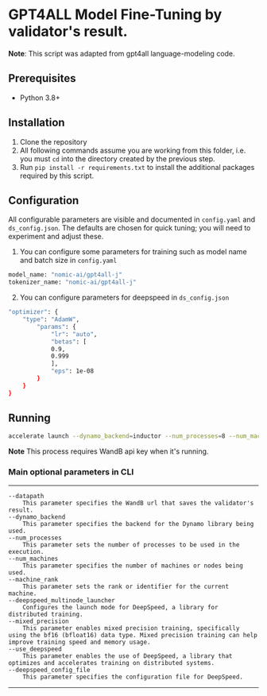 # GPT4ALL Model Fine-Tuning by validator's result.

**Note**: This script was adapted from gpt4all language-modeling code.

## Prerequisites
- Python 3.8+

## Installation
1. Clone the repository
2. All following commands assume you are working from this folder, i.e. you must `cd` into the directory
created by the previous step.
3. Run ```pip install -r requirements.txt``` to install the additional packages required by this script.

## Configuration

All configurable parameters are visible and documented in `config.yaml` and `ds_config.json`. 
The defaults are chosen for quick tuning; you will need to experiment and adjust 
these.
1. You can configure some parameters for training such as model name and batch size in `config.yaml`
```bash
model_name: "nomic-ai/gpt4all-j"
tokenizer_name: "nomic-ai/gpt4all-j"
```
2. You can configure parameters for deepspeed in `ds_config.json`
```bash
"optimizer": {
    "type": "AdamW",
        "params": {
            "lr": "auto",
            "betas": [
            0.9,
            0.999
            ],
            "eps": 1e-08
        }
    }
}
```

## Running

```bash
accelerate launch --dynamo_backend=inductor --num_processes=8 --num_machines=1 --machine_rank=0 --deepspeed_multinode_launcher standard --mixed_precision=bf16  --use_deepspeed --deepspeed_config_file=ds_config.json train.py --datapath /opentensor/opentensor-validator/runs/kltiefxf
```

**Note**
This process requires WandB api key when it's running.

### Main optional parameters in CLI
---
    --datapath
        This parameter specifies the WandB url that saves the validator's result.
    --dynamo_backend
        This parameter specifies the backend for the Dynamo library being used.
    --num_processes 
        This parameter sets the number of processes to be used in the execution.
    --num_machines
        This parameter specifies the number of machines or nodes being used.
    --machine_rank
        This parameter sets the rank or identifier for the current machine. 
    --deepspeed_multinode_launcher
        Configures the launch mode for DeepSpeed, a library for distributed training.
    --mixed_precision
        This parameter enables mixed precision training, specifically using the bf16 (bfloat16) data type. Mixed precision training can help improve training speed and memory usage.
    --use_deepspeed
        This parameter enables the use of DeepSpeed, a library that optimizes and accelerates training on distributed systems.
    --deepspeed_config_file
        This parameter specifies the configuration file for DeepSpeed. 
    
---
